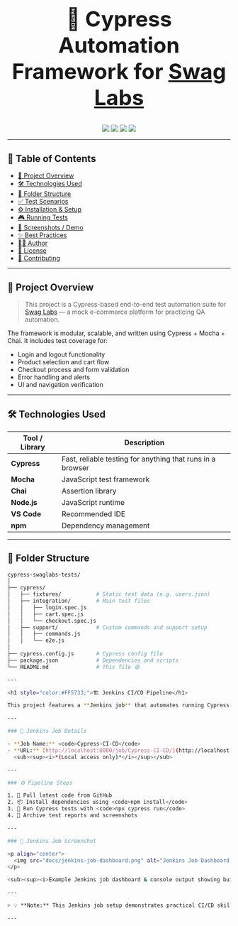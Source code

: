<!-- README.md -->

<h1 align="center" style="font-size: 3rem; font-weight: bold; border-bottom: none;">
  🧪 Cypress Automation Framework for <a href="https://www.saucedemo.com/v1/index.html" target="_blank">Swag Labs</a>
</h1>

<p align="center">
  <img src="https://img.shields.io/badge/Cypress-E2E%20Testing-17202A?style=for-the-badge&logo=cypress&logoColor=white" />
  <img src="https://img.shields.io/badge/Test%20Coverage-High-brightgreen?style=for-the-badge" />
  <img src="https://img.shields.io/badge/License-MIT-blue?style=for-the-badge" />
  <img src="https://img.shields.io/github/last-commit/YOUR_USERNAME/YOUR_REPOSITORY_NAME?style=for-the-badge" />
</p>

---

## 📌 Table of Contents

- [📖 Project Overview](#-project-overview)
- [🛠 Technologies Used](#-technologies-used)
- [📁 Folder Structure](#-folder-structure)
- [✅ Test Scenarios](#-test-scenarios)
- [⚙️ Installation & Setup](#️-installation--setup)
- [🎮 Running Tests](#-running-tests)
- [📸 Screenshots / Demo](#-screenshots--demo)
- [✨ Best Practices](#-best-practices)
- [🧑‍💻 Author](#-author)
- [📄 License](#-license)
- [🤝 Contributing](#-contributing)

---

## 📖 Project Overview

> This project is a Cypress-based end-to-end test automation suite for [Swag Labs](https://www.saucedemo.com/v1/index.html) — a mock e-commerce platform for practicing QA automation.

The framework is modular, scalable, and written using Cypress + Mocha + Chai. It includes test coverage for:

- Login and logout functionality
- Product selection and cart flow
- Checkout process and form validation
- Error handling and alerts
- UI and navigation verification

---

## 🛠 Technologies Used

| Tool / Library    | Description                          |
|------------------|--------------------------------------|
| **Cypress**       | Fast, reliable testing for anything that runs in a browser |
| **Mocha**         | JavaScript test framework            |
| **Chai**          | Assertion library                    |
| **Node.js**       | JavaScript runtime                   |
| **VS Code**       | Recommended IDE                      |
| **npm**           | Dependency management                |

---

## 📁 Folder Structure

```bash
cypress-swaglabs-tests/
│
├── cypress/
│   ├── fixtures/           # Static test data (e.g. users.json)
│   ├── integration/        # Main test files
│   │   ├── login.spec.js
│   │   ├── cart.spec.js
│   │   └── checkout.spec.js
│   ├── support/            # Custom commands and support setup
│   │   ├── commands.js
│   │   └── e2e.js
│
├── cypress.config.js       # Cypress config file
├── package.json            # Dependencies and scripts
└── README.md               # This file 😄

---

<h1 style="color:#FF5733;">🏗️ Jenkins CI/CD Pipeline</h1>

This project features a **Jenkins job** that automates running Cypress tests for the Swag Labs website, ensuring quality and stability on every code change.

---

### 🔧 Jenkins Job Details

- **Job Name:** <code>Cypress-CI-CD</code>  
- **URL:** [http://localhost:8080/job/Cypress-CI-CD/](http://localhost:8080/job/Cypress-CI-CD/)  
  <sub><sup><i>*(Local access only)*</i></sup></sub>

---

### ⚙️ Pipeline Steps

1. 🔄 Pull latest code from GitHub  
2. 📦 Install dependencies using <code>npm install</code>  
3. 🧪 Run Cypress tests with <code>npx cypress run</code>  
4. 📁 Archive test reports and screenshots

---

### 📸 Jenkins Job Screenshot

<p align="center">
  <img src="docs/jenkins-job-dashboard.png" alt="Jenkins Job Dashboard Screenshot" width="650" style="border-radius: 8px;" />
</p>

<sub><sup><i>Example Jenkins job dashboard & console output showing build status</i></sup></sub>

---

> 💡 **Note:** This Jenkins job setup demonstrates practical CI/CD skills for test automation and quality assurance — a key part of modern DevOps workflows.

---
